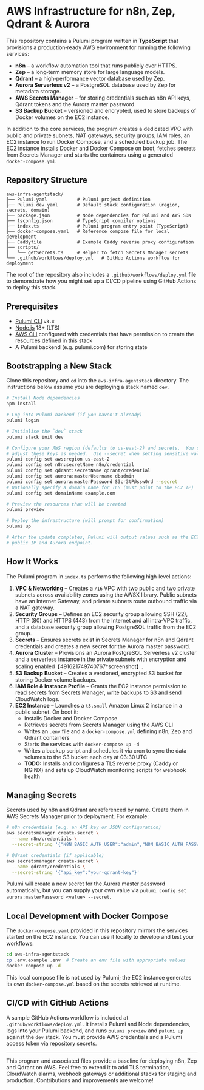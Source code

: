 # AWS Infrastructure for n8n, Zep, Qdrant & Aurora

This repository contains a Pulumi program written in **TypeScript** that provisions a
production‑ready AWS environment for running the following services:

* **n8n** – a workflow automation tool that runs publicly over HTTPS.
* **Zep** – a long‑term memory store for large language models.
* **Qdrant** – a high‑performance vector database used by Zep.
* **Aurora Serverless v2** – a PostgreSQL database used by Zep for
  metadata storage.
* **AWS Secrets Manager** – for storing credentials such as n8n API keys,
  Qdrant tokens and the Aurora master password.
* **S3 Backup Bucket** – versioned and encrypted, used to store
  backups of Docker volumes on the EC2 instance.

In addition to the core services, the program creates a dedicated VPC with
public and private subnets, NAT gateways, security groups, IAM roles, an EC2
instance to run Docker Compose, and a scheduled backup job.  The EC2
instance installs Docker and Docker Compose on boot, fetches secrets from
Secrets Manager and starts the containers using a generated `docker‑compose.yml`.

## Repository Structure

```
aws-infra-agentstack/
├── Pulumi.yaml           # Pulumi project definition
├── Pulumi.dev.yaml       # Default stack configuration (region, secrets, domain)
├── package.json          # Node dependencies for Pulumi and AWS SDK
├── tsconfig.json         # TypeScript compiler options
├── index.ts              # Pulumi program entry point (TypeScript)
├── docker-compose.yaml   # Reference compose file for local development
├── Caddyfile             # Example Caddy reverse proxy configuration
├── scripts/
│   └── getSecrets.ts     # Helper to fetch Secrets Manager secrets
└── .github/workflows/deploy.yml   # GitHub Actions workflow for deployment
```

The root of the repository also includes a `.github/workflows/deploy.yml` file
to demonstrate how you might set up a CI/CD pipeline using GitHub Actions to
deploy this stack.

## Prerequisites

* [Pulumi CLI](https://www.pulumi.com/docs/get-started/install/) `v3.x`
* [Node.js](https://nodejs.org/) 18+ (LTS)
* [AWS CLI](https://aws.amazon.com/cli/) configured with credentials that
  have permission to create the resources defined in this stack
* A Pulumi backend (e.g. pulumi.com) for storing state

## Bootstrapping a New Stack

Clone this repository and `cd` into the `aws-infra-agentstack` directory.  The
instructions below assume you are deploying a stack named `dev`.

```bash
# Install Node dependencies
npm install

# Log into Pulumi backend (if you haven't already)
pulumi login

# Initialise the `dev` stack
pulumi stack init dev

# Configure your AWS region (defaults to us‑east‑2) and secrets.  You can
# adjust these keys as needed.  Use --secret when setting sensitive values.
pulumi config set aws:region us-east-2
pulumi config set n8n:secretName n8n/credential
pulumi config set qdrant:secretName qdrant/credential
pulumi config set aurora:masterUsername dbadmin
pulumi config set aurora:masterPassword S3cr3tP@ssw0rd --secret
# Optionally specify a domain name for TLS (must point to the EC2 IP)
pulumi config set domainName example.com

# Preview the resources that will be created
pulumi preview

# Deploy the infrastructure (will prompt for confirmation)
pulumi up

# After the update completes, Pulumi will output values such as the EC2
# public IP and Aurora endpoint.
```

## How It Works

The Pulumi program in `index.ts` performs the following high‑level
actions:

1. **VPC & Networking** – Creates a `/16` VPC with two public and two private
   subnets across availability zones using the AWSX library.  Public subnets
   have an Internet Gateway, and private subnets route outbound traffic via a
   NAT gateway.
2. **Security Groups** – Defines an EC2 security group allowing SSH (22),
   HTTP (80) and HTTPS (443) from the Internet and all intra‑VPC traffic,
   and a database security group allowing PostgreSQL traffic from the EC2
   group.
3. **Secrets** – Ensures secrets exist in Secrets Manager for n8n and
   Qdrant credentials and creates a new secret for the Aurora master password.
4. **Aurora Cluster** – Provisions an Aurora PostgreSQL Serverless v2
   cluster and a serverless instance in the private subnets with encryption
   and scaling enabled【491621749740767†screenshot】.
5. **S3 Backup Bucket** – Creates a versioned, encrypted S3 bucket for
   storing Docker volume backups.
6. **IAM Role & Instance Profile** – Grants the EC2 instance permission to
   read secrets from Secrets Manager, write backups to S3 and send CloudWatch
   logs.
7. **EC2 Instance** – Launches a `t3.small` Amazon Linux 2 instance in a
   public subnet.  On boot it:
   - Installs Docker and Docker Compose
   - Retrieves secrets from Secrets Manager using the AWS CLI
   - Writes an `.env` file and a `docker‑compose.yml` defining n8n, Zep and
     Qdrant containers
   - Starts the services with `docker-compose up -d`
   - Writes a backup script and schedules it via cron to sync the data
     volumes to the S3 bucket each day at 03:30 UTC
   - **TODO:** Installs and configures a TLS reverse proxy (Caddy or
     NGINX) and sets up CloudWatch monitoring scripts for webhook health

## Managing Secrets

Secrets used by n8n and Qdrant are referenced by name.  Create them in AWS
Secrets Manager prior to deployment.  For example:

```bash
# n8n credentials (e.g. an API key or JSON configuration)
aws secretsmanager create-secret \
  --name n8n/credentials \
  --secret-string '{"N8N_BASIC_AUTH_USER":"admin","N8N_BASIC_AUTH_PASSWORD":"password"}'

# Qdrant credentials (if applicable)
aws secretsmanager create-secret \
  --name qdrant/credentials \
  --secret-string '{"api_key":"your-qdrant-key"}'

```

Pulumi will create a new secret for the Aurora master password automatically,
but you can supply your own value via `pulumi config set aurora:masterPassword
<value> --secret`.

## Local Development with Docker Compose

The `docker-compose.yaml` provided in this repository mirrors the services
started on the EC2 instance.  You can use it locally to develop and test your
workflows:

```bash
cd aws-infra-agentstack
cp .env.example .env  # Create an env file with appropriate values
docker compose up -d
```

This local compose file is not used by Pulumi; the EC2 instance generates
its own `docker-compose.yml` based on the secrets retrieved at runtime.

## CI/CD with GitHub Actions

A sample GitHub Actions workflow is included at `.github/workflows/deploy.yml`.
It installs Pulumi and Node dependencies, logs into your Pulumi backend,
and runs `pulumi preview` and `pulumi up` against the `dev` stack.  You must
provide AWS credentials and a Pulumi access token via repository secrets.

---

This program and associated files provide a baseline for deploying n8n, Zep
and Qdrant on AWS.  Feel free to extend it to add TLS termination,
CloudWatch alarms, webhook gateways or additional stacks for staging and
production.  Contributions and improvements are welcome!